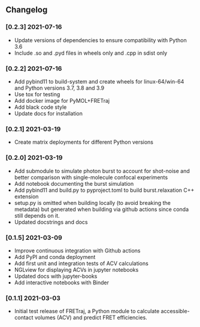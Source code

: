 ## Changelog

### [0.2.3] 2021-07-16
- Update versions of dependencies to ensure compatibility with Python 3.6
- Include .so and .pyd files in wheels only and .cpp in sdist only

### [0.2.2] 2021-07-16
- Add pybind11 to build-system and create wheels for linux-64/win-64 and Python versions 3.7, 3.8 and 3.9
- Use tox for testing
- Add docker image for PyMOL+FRETraj
- Add black code style
- Update docs for installation

### [0.2.1] 2021-03-19
- Create matrix deployments for different Python versions

### [0.2.0] 2021-03-19
- Add submodule to simulate photon burst to account for shot-noise and better comparison with single-molecule confocal experiments
- Add notebook documenting the burst simulation
- Add pybind11 and build.py to pyproject.toml to build burst.relaxation C++ extension
- setup.py is omitted when building locally (to avoid breaking the metadata) but generated when building via github actions since conda still depends on it. 
- Updated docstrings and docs

### [0.1.5] 2021-03-09
- Improve continuous integration with Github actions
- Add PyPI and conda deployment
- Add first unit and integration tests of ACV calculations
- NGLview for displaying ACVs in jupyter notebooks
- Updated docs with jupyter-books
- Add interactive notebooks with Binder

### [0.1.1] 2021-03-03
- Initial test release of FRETraj, a Python module to calculate 
accessible-contact volumes (ACV) and predict FRET efficiencies.